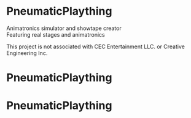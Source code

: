 # PneumaticPlaything

Animatronics simulator and showtape creator  
Featuring real stages and animatronics  
  
This project is not associated with CEC Entertainment LLC. or Creative Engineering Inc.
# PneumaticPlaything
# PneumaticPlaything
